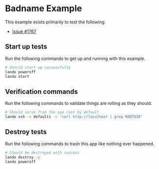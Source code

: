 Badname Example
===============

This example exists primarily to test the following:

* [Issue #1767](https://github.com/lando/lando/issues/1767)

Start up tests
--------------

Run the following commands to get up and running with this example.

```bash
# Should start up successfully
lando poweroff
lando start
```

Verification commands
---------------------

Run the following commands to validate things are rolling as they should.

```bash
# Should serve from the app root by default
lando ssh -s defaults -c "curl http://localhost | grep ROOTDIR"
```

Destroy tests
-------------

Run the following commands to trash this app like nothing ever happened.

```bash
# Should be destroyed with success
lando destroy -y
lando poweroff
```
